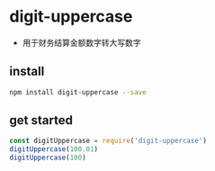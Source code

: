 # digit-uppercase

* 用于财务结算金额数字转大写数字

## install

  ```bash
  npm install digit-uppercase --save
  ```

## get started

  ```javascript
  const digitUppercase = require('digit-uppercase')
  digitUppercase(100.01)
  digitUppercase(100)
  ```